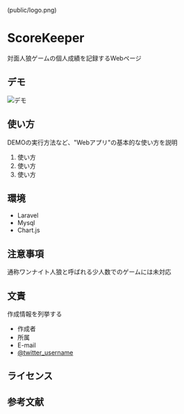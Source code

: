 (public/logo.png)
# ScoreKeeper

対面人狼ゲームの個人成績を記録するWebページ


## デモ

![デモ](https://image-url.gif)


## 使い方

DEMOの実行方法など、"Webアプリ"の基本的な使い方を説明

1. 使い方
2. 使い方
3. 使い方


## 環境

* Laravel
* Mysql
* Chart.js


## 注意事項

通称ワンナイト人狼と呼ばれる少人数でのゲームには未対応


## 文責

作成情報を列挙する

* 作成者
* 所属
* E-mail
* [@twitter_username](https://twitter.com/twitter_username)


## ライセンス


## 参考文献
